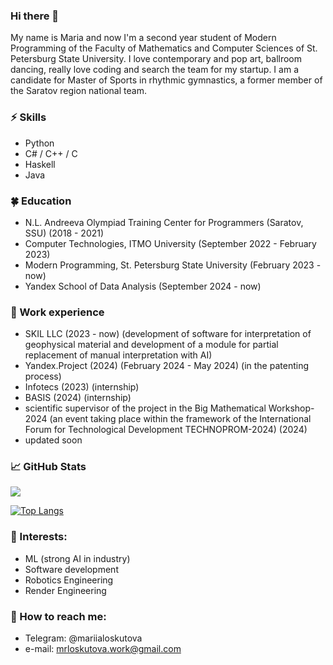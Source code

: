 ### Hi there 👋      
My name is Maria and now I'm a second year student of Modern Programming of the Faculty of Mathematics and Computer Sciences of St. Petersburg State University. I love contemporary and pop art, ballroom dancing, really love coding and search the team for my startup. I am a candidate for Master of Sports in rhythmic gymnastics, a former member of the Saratov region national team.

### ⚡ Skills
* Python
* С# / C++ / С
* Haskell
* Java

### 🍀 Education
* N.L. Andreeva Olympiad Training Center for Programmers (Saratov, SSU) (2018 - 2021)
* Computer Technologies, ITMO University (September 2022 - February 2023)
* Modern Programming, St. Petersburg State University (February 2023 - now)
* Yandex School of Data Analysis (September 2024 - now)

### 💜 Work experience
* SKIL LLC (2023 - now) (development of software for interpretation of geophysical material and development of a module for partial replacement of manual interpretation with AI)
* Yandex.Project (2024) (February 2024 - May 2024) (in the patenting process)
* Infotecs (2023) (internship)
* BASIS (2024) (internship)
* scientific supervisor of the project in the Big Mathematical Workshop-2024 (an event taking place within the framework of the International Forum for Technological Development TECHNOPROM-2024) (2024)
* updated soon

### 📈 GitHub Stats

![](https://komarev.com/ghpvc/?username=minstradamuss&color=blueviolet)

[![Top Langs](https://github-readme-stats.vercel.app/api/top-langs/?username=minstradamuss&layout=donut&theme=merko)](https://github.com/anuraghazra/github-readme-stats)


### 🌱 Interests:
- ML (strong AI in industry)
- Software development
- Robotics Engineering
- Render Engineering

### 💬 How to reach me: 
* Telegram: @mariialoskutova
* e-mail: mrloskutova.work@gmail.com
